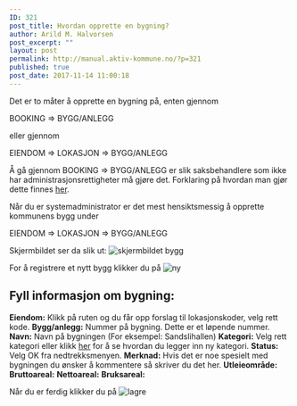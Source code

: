 ```yaml
---
ID: 321
post_title: Hvordan opprette en bygning?
author: Arild M. Halvorsen
post_excerpt: ""
layout: post
permalink: http://manual.aktiv-kommune.no/?p=321
published: true
post_date: 2017-11-14 11:00:18
---
```

Det er to måter å opprette en bygning på, enten gjennom

BOOKING => BYGG/ANLEGG

eller gjennom

EIENDOM => LOKASJON => BYGG/ANLEGG

Å gå gjennom BOOKING => BYGG/ANLEGG er slik saksbehandlere som ikke har administrasjonsrettigheter må gjøre det. Forklaring på hvordan man gjør dette finnes [her](https://manual.aktiv-kommune.no/?p=166).

Når du er systemadministrator er det mest hensiktsmessig å opprette kommunens bygg under

EIENDOM => LOKASJON => BYGG/ANLEGG

Skjermbildet ser da slik ut:
![skjermbildet bygg](http://manual.aktiv-kommune.no/wp-content/uploads/2017/12/eiendombygning.png)

For å registrere et nytt bygg klikker du på
![ny](http://manual.aktiv-kommune.no/wp-content/uploads/2017/12/NY.png)

## Fyll informasjon om bygning: 
**Eiendom:** Klikk på ruten og du får opp forslag til lokasjonskoder, velg rett kode.
**Bygg/anlegg:** Nummer på bygning. Dette er et løpende nummer.
**Navn:** Navn på bygningen (For eksempel: Sandslihallen)
**Kategori:** Velg rett kategori eller klikk [her](https://manual.aktiv-kommune.no/?p=700) for å se hvordan du legger inn ny kategori.
**Status:** Velg OK fra nedtrekksmenyen.
**Merknad:** Hvis det er noe spesielt med bygningen du ønsker å kommentere så skriver du det her. 
**Utleieområde:**
**Bruttoareal:**
**Nettoareal:**
**Bruksareal:**

Når du er ferdig klikker du på 
![lagre](http://manual.aktiv-kommune.no/wp-content/uploads/2017/12/lagre.png)
